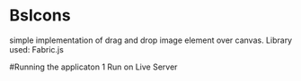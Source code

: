 # BsIcons

simple implementation of drag and drop image element over canvas.
Library used: Fabric.js

#Running the applicaton
1 Run on Live Server 
